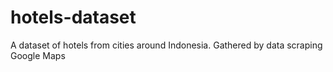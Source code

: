 # hotels-dataset
A dataset of hotels from cities around Indonesia. Gathered by data scraping Google Maps

